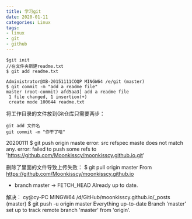 ```yaml
---
title: 学习git
date: 2020-01-11
categories: Linux
tags:
- linux
- git
- github
---
```





```
$git init
//在文件夹新建readme.txt
$ git add readme.txt

Administrator@XB-20151111COQP MINGW64 /e/git (master)
$ git commit -m "add a readme file"
master (root-commit) afd5aa3] add a readme file
 1 file changed, 1 insertion(+)
 create mode 100644 readme.txt

```



 将工作目录的文件放到Git仓库只需要两步：

```
git add 文件名
git commit -m "你干了啥"
```
20200111
$ git push origin maste
error: src refspec maste does not match any.
error: failed to push some refs to 'https://github.com/Moonkisscy/moonkisscy.github.io.git'


删除了里面的文件导致上传失败：
$ git pull origin master
From https://github.com/Moonkisscy/moonkisscy.github.io
 * branch            master     -> FETCH_HEAD
Already up to date.

解决：
cy@cy-PC MINGW64 /d/GitHub/moonkisscy.github.io/_posts (master)
$ git push -u origin master
Everything up-to-date
Branch 'master' set up to track remote branch 'master' from 'origin'.
